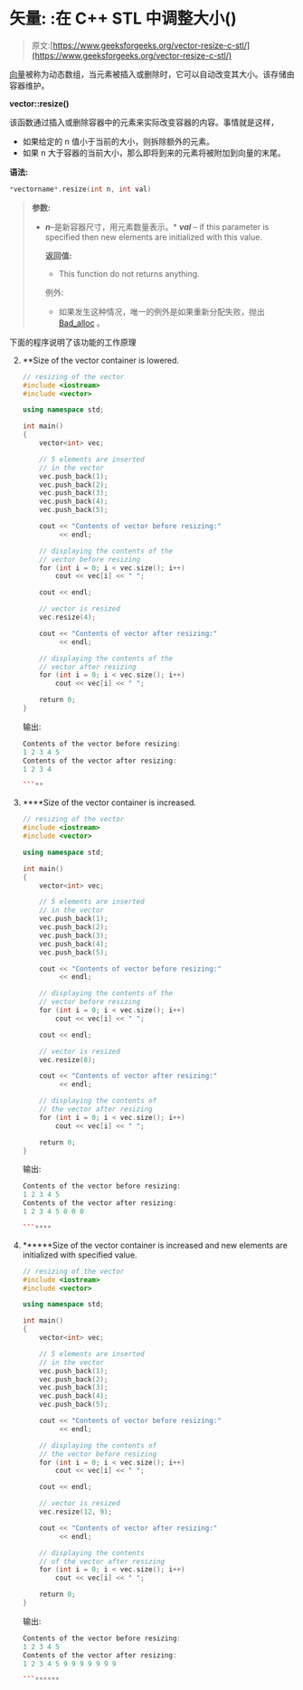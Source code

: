 # 矢量: :在 C++ STL 中调整大小()

> 原文:[https://www.geeksforgeeks.org/vector-resize-c-stl/](https://www.geeksforgeeks.org/vector-resize-c-stl/)

[向量](https://www.geeksforgeeks.org/vector-in-cpp-stl/)被称为动态数组，当元素被插入或删除时，它可以自动改变其大小。该存储由容器维护。

**vector::resize()**

该函数通过插入或删除容器中的元素来实际改变容器的内容。事情就是这样，

*   如果给定的 n 值小于当前的大小，则拆除额外的元素。
*   如果 n 大于容器的当前大小，那么即将到来的元素将被附加到向量的末尾。

**语法:**

```cpp
*vectorname*.resize(int n, int val)

```

> **参数:**
> 
> *   ***n***–是新容器尺寸，用元素数量表示。*   ***val*** – if this parameter is specified then new elements are initialized with this value.
>     
>     **返回值:**
>     
>     *   This function do not returns anything.
>     
>     例外:
>     
>     *   如果发生这种情况，唯一的例外是如果重新分配失败，抛出 [Bad_alloc](https://www.geeksforgeeks.org/bad_alloc-in-cpp/) 。

下面的程序说明了该功能的工作原理

2.  **Size of the vector container is lowered.

    ```cpp
    // resizing of the vector
    #include <iostream>
    #include <vector>

    using namespace std;

    int main()
    {
        vector<int> vec;

        // 5 elements are inserted
        // in the vector
        vec.push_back(1);
        vec.push_back(2);
        vec.push_back(3);
        vec.push_back(4);
        vec.push_back(5);

        cout << "Contents of vector before resizing:" 
             << endl;

        // displaying the contents of the
        // vector before resizing
        for (int i = 0; i < vec.size(); i++)
            cout << vec[i] << " ";

        cout << endl;

        // vector is resized
        vec.resize(4);

        cout << "Contents of vector after resizing:" 
             << endl;

        // displaying the contents of the
        // vector after resizing
        for (int i = 0; i < vec.size(); i++)
            cout << vec[i] << " ";

        return 0;
    }
    ```

    输出:

    ```cpp
    Contents of the vector before resizing:
    1 2 3 4 5 
    Contents of the vector after resizing:
    1 2 3 4 

    ```** 
3.  ****Size of the vector container is increased.

    ```cpp
    // resizing of the vector
    #include <iostream>
    #include <vector>

    using namespace std;

    int main()
    {
        vector<int> vec;

        // 5 elements are inserted 
        // in the vector
        vec.push_back(1);
        vec.push_back(2);
        vec.push_back(3);
        vec.push_back(4);
        vec.push_back(5);

        cout << "Contents of vector before resizing:" 
             << endl;

        // displaying the contents of the
        // vector before resizing
        for (int i = 0; i < vec.size(); i++)
            cout << vec[i] << " ";

        cout << endl;

        // vector is resized
        vec.resize(8);

        cout << "Contents of vector after resizing:" 
             << endl;

        // displaying the contents of 
        // the vector after resizing
        for (int i = 0; i < vec.size(); i++)
            cout << vec[i] << " ";

        return 0;
    }
    ```

    输出:

    ```cpp
    Contents of the vector before resizing:
    1 2 3 4 5 
    Contents of the vector after resizing:
    1 2 3 4 5 0 0 0 

    ```**** 
4.  ******Size of the vector container is increased and new elements are initialized with specified value.

    ```cpp
    // resizing of the vector
    #include <iostream>
    #include <vector>

    using namespace std;

    int main()
    {
        vector<int> vec;

        // 5 elements are inserted
        // in the vector
        vec.push_back(1);
        vec.push_back(2);
        vec.push_back(3);
        vec.push_back(4);
        vec.push_back(5);

        cout << "Contents of vector before resizing:"
             << endl;

        // displaying the contents of 
        // the vector before resizing
        for (int i = 0; i < vec.size(); i++)
            cout << vec[i] << " ";

        cout << endl;

        // vector is resized
        vec.resize(12, 9);

        cout << "Contents of vector after resizing:" 
             << endl;

        // displaying the contents 
        // of the vector after resizing
        for (int i = 0; i < vec.size(); i++)
            cout << vec[i] << " ";

        return 0;
    }
    ```

    输出:

    ```cpp
    Contents of the vector before resizing:
    1 2 3 4 5 
    Contents of the vector after resizing:
    1 2 3 4 5 9 9 9 9 9 9 9 

    ```******